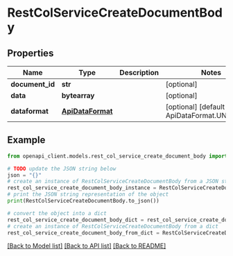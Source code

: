 # RestColServiceCreateDocumentBody


## Properties

Name | Type | Description | Notes
------------ | ------------- | ------------- | -------------
**document_id** | **str** |  | [optional] 
**data** | **bytearray** |  | [optional] 
**dataformat** | [**ApiDataFormat**](ApiDataFormat.md) |  | [optional] [default to ApiDataFormat.UNKNOWN]

## Example

```python
from openapi_client.models.rest_col_service_create_document_body import RestColServiceCreateDocumentBody

# TODO update the JSON string below
json = "{}"
# create an instance of RestColServiceCreateDocumentBody from a JSON string
rest_col_service_create_document_body_instance = RestColServiceCreateDocumentBody.from_json(json)
# print the JSON string representation of the object
print(RestColServiceCreateDocumentBody.to_json())

# convert the object into a dict
rest_col_service_create_document_body_dict = rest_col_service_create_document_body_instance.to_dict()
# create an instance of RestColServiceCreateDocumentBody from a dict
rest_col_service_create_document_body_from_dict = RestColServiceCreateDocumentBody.from_dict(rest_col_service_create_document_body_dict)
```
[[Back to Model list]](../README.md#documentation-for-models) [[Back to API list]](../README.md#documentation-for-api-endpoints) [[Back to README]](../README.md)


